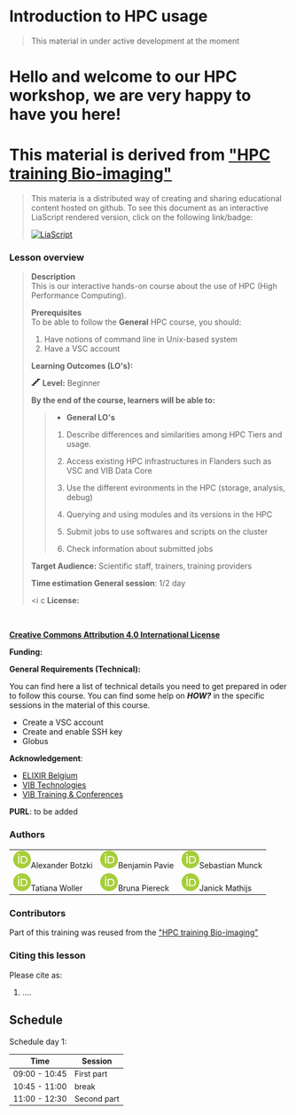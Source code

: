<!--

author:   Tatiana Woller, Bruna Piereck, Alexander Botzki
email:    trainingandconferences@vib.be
version:  1.0.0
language: en
narrator: UK English Female

icon:     https://vib.be/sites/vib.sites.vib.be/files/logo_VIB_noTagline.svg

comment:  This document shall provide an entire compendium and course on the
          development of Open-courSes with [LiaScript](https://LiaScript.github.io).
          As the language and the systems grows, also this document will be updated.
          Feel free to fork or copy it, translations are very welcome...

script:   https://cdn.jsdelivr.net/chartist.js/latest/chartist.min.js
          https://felixhao28.github.io/JSCPP/dist/JSCPP.es5.min.js

link:     https://cdn.jsdelivr.net/chartist.js/latest/chartist.min.css
link:     https://cdnjs.cloudflare.com/ajax/libs/animate.css/4.1.1/animate.min.css
link:     https://raw.githubusercontent.com/vibbits/material-liascript/master/img/org.css
link:     https://cdnjs.cloudflare.com/ajax/libs/font-awesome/5.11.2/css/all.min.css
link:     https://fonts.googleapis.com/css2?family=Saira+Condensed:wght@300&display=swap
link:     https://fonts.googleapis.com/css2?family=Open+Sans&display=swap
link:     https://raw.githubusercontent.com/vibbits/material-liascript/master/vib-styles.css

@orcid: [@0](@1)<!--class="orcid-logo-for-author-list"-->

# Introduction to HPC usage

> This material in under active development at the moment

**Hello and welcome to our HPC workshop, we are very happy to have you here!** 
================================================================================
**This material is derived from ["HPC training Bio-imaging"](https://liascript.github.io/course/?https://raw.githubusercontent.com/vib-bic-training/HPC_training_bioimaging_1/refs/heads/main/README.md#1)**
========================================================================================

> This materia is a distributed way of creating and sharing educational content hosted on github.
> To see this document as an interactive LiaScript rendered version, click on the
> following link/badge:
>
> [![LiaScript](https://raw.githubusercontent.com/LiaScript/LiaScript/master/badges/course.svg)](https://liascript.github.io/course/?link)

<section>

### Lesson overview

> <i class="fa fa-bookmark"></i> **Description**  
> This is our interactive hands-on course about the use of HPC (High Performance Computing).
> 
> <i class="fa fa-arrow-left"></i> **Prerequisites**  
> To be able to follow the **General** HPC course, you should:
> 
> 1. Have notions of command line in Unix-based system
> 2. Have a VSC account
>
> <i class="fa fa-arrow-right"></i> **Learning Outcomes (LO's):**  
> 
> <svg xmlns="http://www.w3.org/2000/svg" height="14" width="16" viewBox="0 0 576 512"><!--!Font Awesome Free 6.5.1 by @fontawesome - https://fontawesome.com License - https://fontawesome.com/license/free Copyright 2023 Fonticons, Inc.--><path d="M384 64c0-17.7 14.3-32 32-32H544c17.7 0 32 14.3 32 32s-14.3 32-32 32H448v96c0 17.7-14.3 32-32 32H320v96c0 17.7-14.3 32-32 32H192v96c0 17.7-14.3 32-32 32H32c-17.7 0-32-14.3-32-32s14.3-32 32-32h96V320c0-17.7 14.3-32 32-32h96V192c0-17.7 14.3-32 32-32h96V64z"/></svg> **Level:** Beginner   
> 
> **By the end of the course, learners will be able to:**
>
>> - **General LO's**
>> 
>> 1. Describe differences and similarities among HPC Tiers and usage.
>>
>> 2. Access existing HPC infrastructures in Flanders such as VSC and VIB Data Core
>>
>> 3. Use the different evironments in the HPC (storage, analysis, debug)
>>
>> 4. Querying and using modules and its versions in the HPC
>>
>> 5. Submit jobs to use softwares and scripts on the cluster 
>>
>> 6. Check information about submitted jobs
>
>**Target Audience:** Scientific staff, trainers, training providers
>
>
> <i class="fa fa-hourglass"></i> **Time estimation General session**: 1/2 day 
>
> <i c
<i class="fa fa-lock"></i> **License:** 

<img src="https://raw.githubusercontent.com/vibbits/rdm-course-2022/main/images/logos/CC-by.png" title="" alt="" width="143">

[**Creative Commons Attribution 4.0 International  License**](https://creativecommons.org/licenses/by/4.0/)

<i class="fa fa-money-bill"></i> **Funding:**  

<i class="fa fa-asterisk"></i> **General Requirements (Technical):** 

You can find here a list of technical details you need to get prepared in oder to follow this course. You can find some help on ***HOW?*** in the specific sessions in the material of this course. 

 - Create a VSC account 
 - Create and enable SSH key
 - Globus

<i class="fa fa-life-ring"></i> **Acknowledgement**: 

 * [ELIXIR Belgium](https://www.elixir-belgium.org/)
 * [VIB Technologies](https://www.vib.be/)
 * [VIB Training & Conferences](https://www.vibtrainingandconferences.be/#/)

<i class="fa fa-anchor"></i> **PURL**: to be added 

### Authors

| | | |
|---|---|---| 
| [![ORCID](https://raw.githubusercontent.com/vibbits/rdm-introductory-course/main/images/logos/32px-ORCID_iD.svg.png)](https://orcid.org/0000-0001-6691-4233)Alexander Botzki | [![ORCID](https://raw.githubusercontent.com/vibbits/rdm-introductory-course/main/images/logos/32px-ORCID_iD.svg.png)](https://orcid.org/0000-0000-0000-0000)Benjamin Pavie | [![ORCID](https://raw.githubusercontent.com/vibbits/rdm-introductory-course/main/images/logos/32px-ORCID_iD.svg.png)](https://orcid.org/0000-0000-0000-0000)Sebastian Munck |
| [![ORCID](https://raw.githubusercontent.com/vibbits/rdm-introductory-course/main/images/logos/32px-ORCID_iD.svg.png)](https://orcid.org/0000-0000-0000-0000)Tatiana Woller | [![ORCID](https://raw.githubusercontent.com/vibbits/rdm-introductory-course/main/images/logos/32px-ORCID_iD.svg.png)](https://orcid.org/0000-0001-5958-0669)Bruna Piereck | [![ORCID](https://raw.githubusercontent.com/vibbits/rdm-introductory-course/main/images/logos/32px-ORCID_iD.svg.png)](https://orcid.org/0000-0000-0000-0000)Janick Mathijs |

### Contributors

Part of this training was reused from the ["HPC training Bio-imaging"](https://liascript.github.io/course/?https://raw.githubusercontent.com/vib-bic-training/HPC_training_bioimaging_1/refs/heads/main/README.md#1)

### Citing this lesson

Please cite as:

  1. ....

## Schedule

Schedule day 1:

| Time | Session |
|  --- |   ---   |
| 09:00 - 10:45 | First part  |
| 10:45 - 11:00 | break       |
| 11:00 - 12:30 | Second part |

</section>
